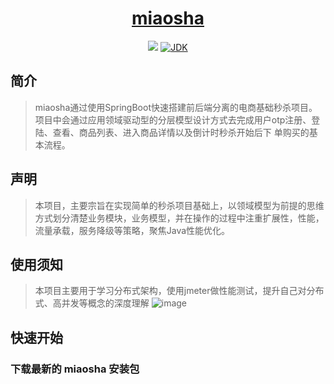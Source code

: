<h1 align="center"><a href="https://github.com/sabarku/miaosha" target="_blank">miaosha</a></h1>

<p align="center">
<a href="https://www.oscs1024.com/project/oscs/sabarku/miaosha?ref=badge_small" alt="OSCS Status"><img src="https://www.oscs1024.com/platform/badge/sabarku/miaosha.svg?size=small"/></a>
<a href="#"><img alt="JDK" src="https://img.shields.io/badge/JDK-1.8-yellow.svg?style=flat-square"/></a>
</p>

## 简介

> miaosha通过使用SpringBoot快速搭建前后端分离的电商基础秒杀项目。项目中会通过应用领域驱动型的分层模型设计方式去完成用户otp注册、登陆、查看、商品列表、进入商品详情以及倒计时秒杀开始后下
单购买的基本流程。

## 声明

> 本项目，主要宗旨在实现简单的秒杀项目基础上，以领域模型为前提的思维方式划分清楚业务模块，业务模型，并在操作的过程中注重扩展性，性能，流量承载，服务降级等策略，聚焦Java性能优化。

## 使用须知

> 本项目主要用于学习分布式架构，使用jmeter做性能测试，提升自己对分布式、高并发等概念的深度理解
![image](https://user-images.githubusercontent.com/33751638/175000800-953a3402-6a8d-41b5-aebc-704d27d2a300.png)

## 快速开始

### 下载最新的 miaosha 安装包   
